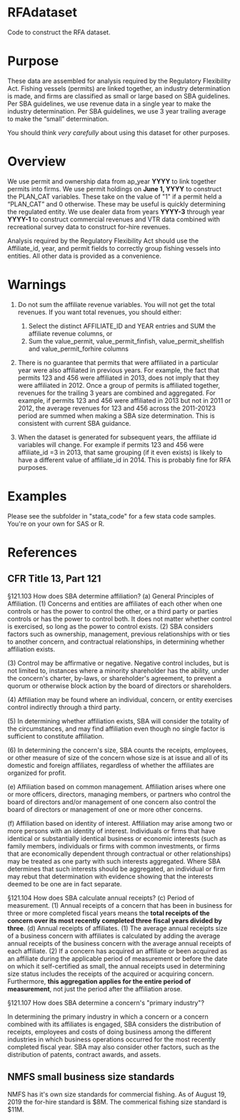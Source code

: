 # RFAdataset
Code to construct the RFA dataset.

# Purpose

These data are assembled for analysis required by the Regulatory Flexibility Act.  Fishing vessels (permits) are linked together, an industry determination is made, and firms are classified as small or large based on SBA guidelines.  Per SBA guidelines, we use revenue data in a single year to make the industry determination. Per SBA guidelines, we use 3 year trailing average to make the “small” determination.  

You should think *very carefully* about using this dataset for other purposes.

# Overview 
We use permit and ownership data from ap_year **YYYY** to link together permits into firms.  We use permit holdings on **June 1, YYYY** to construct the PLAN_CAT variables.  These take on the value of "1" if a permit held a “PLAN_CAT” and 0 otherwise. These may be useful is quickly determining the regulated entity.  We use dealer data from years **YYYY-3** through year **YYYY-1** to construct commercial revenues and VTR data combined with recreational survey data to construct for-hire revenues.   

Analysis required by the Regulatory Flexibility Act should use the Affiliate_id, year, and permit fields to correctly group fishing vessels into entities.  All other data is provided as a convenience.


# Warnings
1. Do not sum the affiliate revenue variables.  You will not get the total revenues.  If you want total revenues, you should either:
    1. Select the distinct AFFILIATE_ID and YEAR entries and SUM the affiliate revenue columns, or 
    2. Sum the value_permit, value_permit_finfish, value_permit_shellfish and value_permit_forhire columns

2. There is no guarantee that permits that were affiliated in a particular year were also affiliated in previous years.  For example, the fact that permits 123 and 456 were affiliated in 2013, does not imply that they were affiliated in 2012.  Once a group of permits is affiliated together, revenues for the trailing 3 years are combined and aggregated.  For example, if permits 123 and 456 were affiliated in 2013 but not in 2011 or 2012, the average revenues for 123 and 456 across the 2011-20123 period are summed when making a SBA size determination.  This is consistent with current SBA guidance.

3. When the dataset is generated for subsequent years, the affiliate id variables will change.  For example if permits 123 and 456 were affiliate_id =3 in 2013, that same grouping (if it even exists) is likely to have a different value of affiliate_id in 2014.  This is probably fine for RFA purposes.

# Examples
Please see the subfolder in "stata_code" for a few stata code samples.  You're on your own for SAS or R.

# References

## CFR Title 13, Part 121

§121.103   How does SBA determine affiliation?
(a) General Principles of Affiliation. (1) Concerns and entities are affiliates of each other when one controls or has the power to control the other, or a third party or parties controls 
	or has the power to control both. It does not matter whether control is exercised, so long as the power to control exists.
(2) SBA considers factors such as ownership, management, previous relationships with or ties to another concern, and contractual relationships, in determining whether affiliation exists.

(3) Control may be affirmative or negative. Negative control includes, but is not limited to, instances where a minority shareholder has the ability, under the concern's charter, by-laws, 
	or shareholder's agreement, to prevent a quorum or otherwise block action by the board of directors or shareholders.

(4) Affiliation may be found where an individual, concern, or entity exercises control indirectly through a third party.

(5) In determining whether affiliation exists, SBA will consider the totality of the circumstances, and may find affiliation even though no single factor is sufficient to constitute affiliation.

(6) In determining the concern's size, SBA counts the receipts, employees, or other measure of size of the concern whose size is at issue and all of its domestic and foreign affiliates,
	regardless of whether the affiliates are organized for profit.

(e) Affiliation based on common management. Affiliation arises where one or more officers, directors, managing members, or partners who control the board of directors and/or management
	of one concern also control the board of directors or management of one or more other concerns.

(f) Affiliation based on identity of interest. Affiliation may arise among two or more persons with an identity of interest. Individuals or firms that have identical or substantially 
	identical business or economic interests (such as family members, individuals or firms with common investments, or firms that are economically dependent through contractual
	or other relationships) may be treated as one party with such interests aggregated. Where SBA determines that such interests should be aggregated, an individual or firm may
	rebut that determination with evidence showing that the interests deemed to be one are in fact separate.

§121.104   How does SBA calculate annual receipts?
(c) Period of measurement. (1) Annual receipts of a concern that has been in business for three or more completed fiscal years means the **total receipts of the concern over its most recently completed three fiscal years divided by three**.
(d) Annual receipts of affiliates. 
	(1) The average annual receipts size of a business concern with affiliates is calculated by adding the  average annual receipts of the business concern with the average annual receipts of each affiliate.
	(2) If a concern has acquired an affiliate or been acquired as an affiliate during the applicable period of measurement or before the date on which it self-certified as small, the annual receipts used in determining size status includes the receipts of the acquired or acquiring concern. Furthermore, **this aggregation applies for the entire period 
	of measurement**, not just the period after the affiliation arose.


§121.107   How does SBA determine a concern's "primary industry"?

In determining the primary industry in which a concern or a concern combined with its affiliates is engaged, SBA considers the distribution of receipts, employees and costs of doing business among the different industries in which business operations 	occurred for the most recently completed fiscal year. SBA may also consider other factors, such as the distribution of patents, contract awards, and assets.

## NMFS small business size standards

NMFS has it's own size standards for commercial fishing.  As of August 19, 2019 the for-hire standard is $8M. The commerical fishing size standard is $11M.
